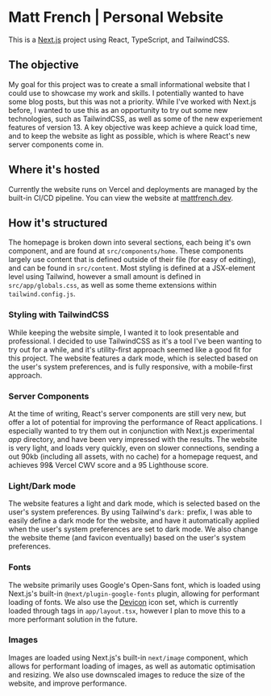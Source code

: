 # Matt French | Personal Website
This is a [Next.js](https://nextjs.org/) project using React, TypeScript, and TailwindCSS.

## The objective
My goal for this project was to create a small informational website that I could use to showcase my work and skills.
I potentially wanted to have some blog posts, but this was not a priority.
While I've worked with Next.js before, I wanted to use this as an opportunity to try out some new technologies, such as TailwindCSS, as well as some of the new experiement features of version 13.
A key objective was keep achieve a quick load time, and to keep the website as light as possible, which is where React's new server components come in.

## Where it's hosted
Currently the website runs on Vercel and deployments are managed by the built-in CI/CD pipeline.
You can view the website at [mattfrench.dev](https://mattfrench.net).

## How it's structured
The homepage is broken down into several sections, each being it's own component, and are found at `src/components/home`. 
These components largely use content that is defined outside of their file (for easy of editing), and can be found in `src/content`.
Most styling is defined at a JSX-element level using Tailwind, however a small amount is defined in `src/app/globals.css`, as well as some theme extensions within `tailwind.config.js`. 

### Styling with TailwindCSS
While keeping the website simple, I wanted it to look presentable and professional.
I decided to use TailwindCSS as it's a tool I've been wanting to try out for a while, and it's utility-first approach seemed like a good fit for this project.
The website features a dark mode, which is selected based on the user's system preferences, and is fully responsive, with a mobile-first approach.

### Server Components
At the time of writing, React's server components are still very new, but offer a lot of potential for improving the performance of React applications.
I especially wanted to try them out in conjunction with Next.js experimental *app* directory, and have been very impressed with the results.
The website is very light, and loads very quickly, even on slower connections, sending a out 90kb (including all assets, with no cache) for a homepage request, and achieves 99& Vercel CWV score and a 95 Lighthouse score.

### Light/Dark mode
The website features a light and dark mode, which is selected based on the user's system preferences.
By using Tailwind's `dark:` prefix, I was able to easily define a dark mode for the website, and have it automatically applied when the user's system preferences are set to dark mode.
We also change the website theme (and favicon eventually) based on the user's system preferences.

### Fonts
The website primarily uses Google's Open-Sans font, which is loaded using Next.js's built-in `@next/plugin-google-fonts` plugin, allowing for performant loading of fonts.
We also use the [Devicon](https://devicon.dev/) icon set, which is currently loaded through tags in `app/layout.tsx`, however I plan to move this to a more performant solution in the future.

### Images
Images are loaded using Next.js's built-in `next/image` component, which allows for performant loading of images, as well as automatic optimisation and resizing.
We also use downscaled images to reduce the size of the website, and improve performance.